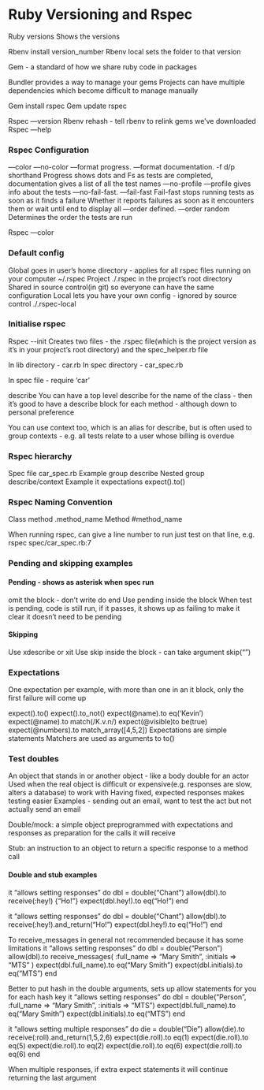 # Ruby Versioning and Rspec

Ruby versions
Shows the versions 

Rbenv install version_number
Rbenv local sets the folder to that version

Gem - a standard of how we share ruby code in packages

Bundler provides a way to manage your gems
Projects can have multiple dependencies which become difficult to manage manually

Gem install rspec
Gem update rspec

Rspec —version
Rbenv rehash - tell rbenv to relink gems we’ve downloaded
Rspec —help

   
### Rspec Configuration

—color —no-color
—format progress. —format documentation. -f d/p shorthand
Progress shows dots and Fs as tests are completed, documentation gives a list of all the test names
—no-profile  —profile	gives info about the tests
—no-fail-fast. —fail-fast 
Fail-fast stops running tests as soon as it finds a failure
Whether it reports failures as soon as it encounters them or wait until end to display all
—order defined. —order random
Determines the order the tests are run

Rspec —color

### Default config
Global goes in user’s home directory - applies for all rspec files running on your computer
~/.rspec
Project
./.rspec in the project’s root directory
Shared in source control(in git) so everyone can have the same configuration
Local lets you have your own config - ignored by source control
./.rspec-local 

### Initialise rspec

Rspec --init
Creates two files - the .rspec file(which is the project version as it’s in your project’s root directory) and the spec_helper.rb file

In lib directory -  car.rb
In spec directory - car_spec.rb

In spec file - require ‘car’

describe
You can have a top level describe for the name of the class - then it’s good to have a describe block for each method - although down to personal preference

You can use context too, which is an alias for describe, but is often used to group contexts - e.g. all tests relate to a user whose billing is overdue

### Rspec hierarchy

Spec file		car_spec.rb
  Example group	describe
    Nested group	  describe/context
      Example		    it
	expectations	      expect().to()

### Rspec Naming Convention
Class method .method_name
Method #method_name

When running rspec, can give a line number to run just test on that line, e.g.
rspec spec/car_spec.rb:7

### Pending and skipping examples
#### Pending - shows as asterisk when spec run
omit the block - don’t write do end
Use pending inside the block
When test is pending, code is still run, if it passes, it shows up as failing to make it clear it doesn’t need to be pending

#### Skipping
Use xdescribe or xit
Use skip inside the block - can take argument
skip(“”)


### Expectations

One expectation per example, with more than one in an it block, only the first failure will come up

expect().to()
expect().to_not()
expect(@name).to eq(‘Kevin’)
expect(@name).to match(/K.v.n/)
expect(@visible)to be(true)
expect(@numbers).to match_array([4,5,2])
Expectations are simple statements
Matchers are used as arguments to to()


### Test doubles

An object that stands in or another object - like a body double for an actor
Used when the real object is difficult or expensive(e.g. responses are slow, alters a database) to work with
Having fixed, expected responses makes testing easier
Examples - sending out an email, want to test the act but not actually send an email

Double/mock: a simple object preprogrammed with expectations and responses as preparation for the calls it will receive

Stub: an instruction to an object to return a specific response to a method call

#### Double and stub examples

it “allows setting responses” do
  dbl = double(“Chant”)
  allow(dbl).to receive(:hey!) {“Ho!”}
  expect(dbl.hey!).to eq(“Ho!”)
end

it “allows setting responses” do
  dbl = double(“Chant”)
  allow(dbl).to receive(:hey!).and_return(“Ho!”)
  expect(dbl.hey!).to eq(“Ho!”)
end

To receive_messages in general not recommended because it has some limitations
it “allows setting responses” do
  dbl = double(“Person”)
  allow(dbl).to receive_messages(
     :full_name => “Mary Smith”,
     :initials => “MTS”
  )
  expect(dbl.full_name).to eq(“Mary Smith”)
  expect(dbl.initials).to eq(“MTS”)
end

Better to put hash in the double arguments, sets up allow statements for you for each hash key
it “allows setting responses” do
  dbl = double(“Person”, :full_name => “Mary Smith”,
     :initials => “MTS”)
  expect(dbl.full_name).to eq(“Mary Smith”)
  expect(dbl.initials).to eq(“MTS”)
end

it “allows setting multiple responses” do
  die = double(“Die”)
  allow(die).to receive(:roll).and_return(1,5,2,6)
  expect(die.roll).to eq(1)
  expect(die.roll).to eq(5)
  expect(die.roll).to eq(2)
  expect(die.roll).to eq(6)
  expect(die.roll).to eq(6)
end

When multiple responses, if extra expect statements it will continue returning the last argument
